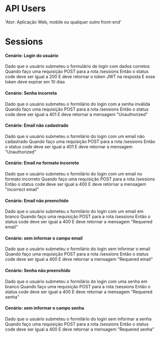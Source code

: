 # API Users

'Ator: Aplicação Web, mobile ou qualquer outro front-end'

# Sessions

#### Cenário: Login do usuário

Dado que o usuário submeteu o formulário de login com dados corretos
Quando faço uma requisição POST para a rota /sessions
Então o status code deve ser igual a 200
E deve retornar o token JWT na resposta 
E esse token deve expirar em 10 dias

#### Cenário: Senha incorreta 

Dado que o usuário submeteu o formilário do login com a senha inválida
Quando faço uma requisição POST para a rota /sessions
Então o status code deve ser igual a 401
E deve retornar a mensagem "Unauthorized"

#### Cenário: Email não cadastrado

Dado que o usuário submeteu o formilário do login com um email não cadastrado
Quando faço uma requisição POST para a rota /sessions
Então o status code deve ser igual a 401
E deve retornar a mensagem "Unauthorized"

#### Cenário: Email no formato incorreto 

Dado que o usuário submeteu o formilário do login com um email no formato incorreto
Quando faço uma requisição POST para a rota /sessions
Então o status code deve ser igual a 400
E deve retornar a mensagem "incorrect email"

#### Cenário: Email não preenchido

Dado que o usuário submeteu o formilário do login com um email em branco
Quando faço uma requisição POST para a rota /sessions
Então o status code deve ser igual a 400
E deve retornar a mensagem "Requered email"

#### Cenário: sem informar o campo email

Dado que o usuário submeteu o formilário do login sem informar o email
Quando faço uma requisição POST para a rota /sessions
Então o status code deve ser igual a 400
E deve retornar a mensagem "Requered email"

#### Cenário: Senha não preenchido

Dado que o usuário submeteu o formilário do login com uma senha em branco
Quando faço uma requisição POST para a rota /sessions
Então o status code deve ser igual a 400
E deve retornar a mensagem "Requered senha"

#### Cenário: sem informar o campo senha

Dado que o usuário submeteu o formilário do login sem informar a senha
Quando faço uma requisição POST para a rota /sessions
Então o status code deve ser igual a 400
E deve retornar a mensagem "Requered senha"